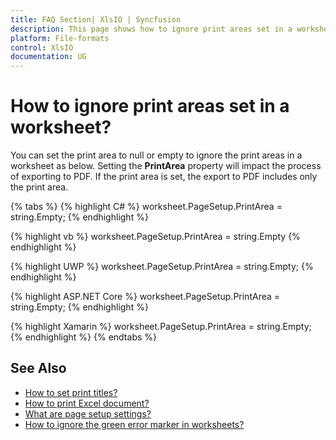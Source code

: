 ```yaml
---
title: FAQ Section| XlsIO | Syncfusion
description: This page shows how to ignore print areas set in a worksheet using Syncfusion .NET Excel library (XlsIO).
platform: File-formats
control: XlsIO
documentation: UG
---
```


# How to ignore print areas set in a worksheet?

You can set the print area to null or empty to ignore the print areas in a worksheet as below. Setting the **PrintArea** property will impact the process of exporting to PDF. If the print area is set, the export to PDF includes only the print area.

{% tabs %}
{% highlight C# %}
worksheet.PageSetup.PrintArea = string.Empty;
{% endhighlight %}

{% highlight vb %}
worksheet.PageSetup.PrintArea = string.Empty
{% endhighlight %}

{% highlight UWP %}
worksheet.PageSetup.PrintArea = string.Empty;
{% endhighlight %}

{% highlight ASP.NET Core %}
worksheet.PageSetup.PrintArea = string.Empty;
{% endhighlight %}

{% highlight Xamarin %}
worksheet.PageSetup.PrintArea = string.Empty;
{% endhighlight %}
{% endtabs %}

## See Also

* [How to set print titles?](https://help.syncfusion.com/file-formats/xlsio/faqs/how-to-set-print-titles)
* [How to print Excel document?](https://help.syncfusion.com/file-formats/xlsio/excel-to-pdf-conversion#print-excel-document)
* [What are page setup settings?](https://help.syncfusion.com/file-formats/xlsio/working-with-excel-worksheet#page-setup-settings)
* [How to ignore the green error marker in worksheets?](https://help.syncfusion.com/file-formats/xlsio/faqs/how-to-ignore-the-green-error-marker-in-worksheets)
